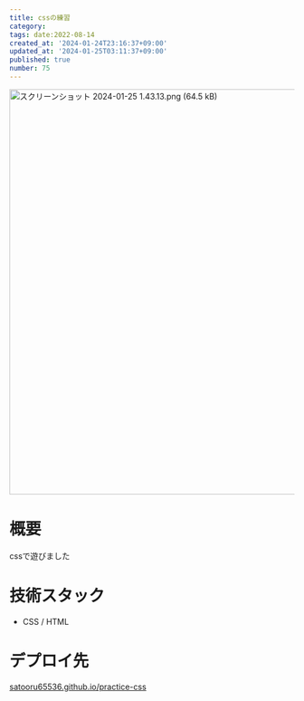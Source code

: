 ```yaml
---
title: cssの練習
category:
tags: date:2022-08-14
created_at: '2024-01-24T23:16:37+09:00'
updated_at: '2024-01-25T03:11:37+09:00'
published: true
number: 75
---
```


<img width="716" alt="スクリーンショット 2024-01-25 1.43.13.png (64.5 kB)" src="/images/articles/75/39605d14-e902-4751-8910-ced8d9e69111.png">


# 概要
cssで遊びました

# 技術スタック
- CSS / HTML

# デプロイ先
[satooru65536.github.io/practice-css](https://satooru65536.github.io/practice-css/)

